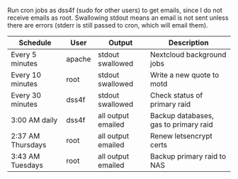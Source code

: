 Run cron jobs as dss4f (sudo for other users) to get emails, since I do not receive emails as root. Swallowing stdout means an email is not sent unless there are errors (stderr is still passed to cron, which will email them).

| Schedule | User | Output | Description |
| -------- | ---- | -------| ----------- |
| Every 5 minutes | apache | stdout swallowed | Nextcloud background jobs |
| Every 10 minutes | root | stdout swallowed | Write a new quote to motd |
| Every 30 minutes | dss4f| stdout swallowed | Check status of primary raid |
| 3:00 AM daily | dss4f | all output emailed | Backup databases, gas to primary raid |
| 2:37 AM Thursdays | root | all output emailed | Renew letsencrypt certs |
| 3:43 AM Tuesdays | root | all output emailed | Backup primary raid to NAS |
